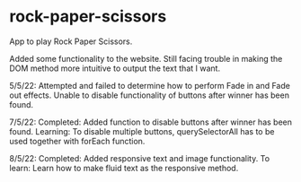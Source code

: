 # rock-paper-scissors

App to play Rock Paper Scissors.

Added some functionality to the website.
Still facing trouble in making the DOM method more intuitive to output the text that I want.

5/5/22:
Attempted and failed to determine how to perform Fade in and Fade out effects.
Unable to disable functionality of buttons after winner has been found.

7/5/22:
Completed: Added function to disable buttons after winner has been found.
Learning: To disable multiple buttons, querySelectorAll has to be used together with forEach function.

8/5/22:
Completed: Added responsive text and image functionality.
To learn: Learn how to make fluid text as the responsive method.


